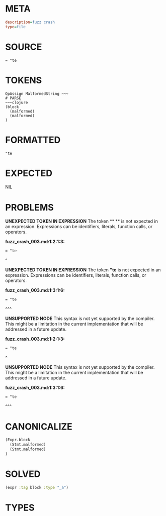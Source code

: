 # META
~~~ini
description=fuzz crash
type=file
~~~
# SOURCE
~~~roc
= "te
~~~
# TOKENS
~~~text
OpAssign MalformedString ~~~
# PARSE
~~~clojure
(block
  (malformed)
  (malformed)
)
~~~
# FORMATTED
~~~roc
"te
~~~
# EXPECTED
NIL
# PROBLEMS
**UNEXPECTED TOKEN IN EXPRESSION**
The token ** ** is not expected in an expression.
Expressions can be identifiers, literals, function calls, or operators.

**fuzz_crash_003.md:1:2:1:3:**
```roc
= "te
```
 ^


**UNEXPECTED TOKEN IN EXPRESSION**
The token **"te** is not expected in an expression.
Expressions can be identifiers, literals, function calls, or operators.

**fuzz_crash_003.md:1:3:1:6:**
```roc
= "te
```
  ^^^


**UNSUPPORTED NODE**
This syntax is not yet supported by the compiler.
This might be a limitation in the current implementation that will be addressed in a future update.

**fuzz_crash_003.md:1:2:1:3:**
```roc
= "te
```
 ^


**UNSUPPORTED NODE**
This syntax is not yet supported by the compiler.
This might be a limitation in the current implementation that will be addressed in a future update.

**fuzz_crash_003.md:1:3:1:6:**
```roc
= "te
```
  ^^^


# CANONICALIZE
~~~clojure
(Expr.block
  (Stmt.malformed)
  (Stmt.malformed)
)
~~~
# SOLVED
~~~clojure
(expr :tag block :type "_a")
~~~
# TYPES
~~~roc
~~~
